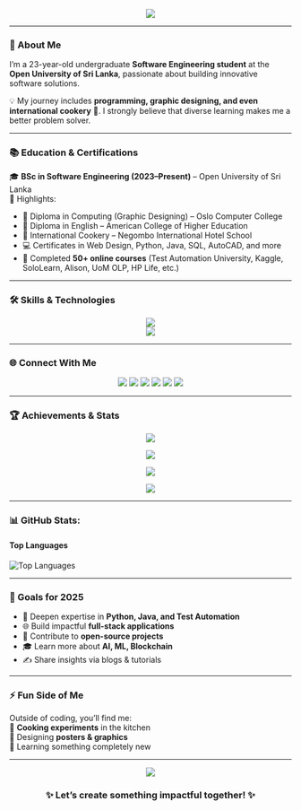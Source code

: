 <!-- Profile Header -->
<p align="center">
  <img src="https://readme-typing-svg.herokuapp.com?size=30&duration=4000&color=00C9FF&center=true&vCenter=true&width=800&lines=👋+Hi%2C+I'm+Methmina+Yasas+Sandaruwan;💻+Software+Engineering+Undergraduate;🚀+Tech+Explorer+%7C+Lifelong+Learner" />
</p>

---

### 🌟 About Me
I’m a 23-year-old undergraduate **Software Engineering student** at the **Open University of Sri Lanka**, passionate about building innovative software solutions.  

💡 My journey includes **programming, graphic designing, and even international cookery** 🍳. I strongly believe that diverse learning makes me a better problem solver.

---

### 📚 Education & Certifications
🎓 **BSc in Software Engineering (2023–Present)** – Open University of Sri Lanka  
📜 Highlights:  
- 🎨 Diploma in Computing (Graphic Designing) – Oslo Computer College  
- 💬 Diploma in English – American College of Higher Education  
- 🍳 International Cookery – Negombo International Hotel School  
- 💻 Certificates in Web Design, Python, Java, SQL, AutoCAD, and more  
- 🧪 Completed **50+ online courses** (Test Automation University, Kaggle, SoloLearn, Alison, UoM OLP, HP Life, etc.)

---

### 🛠️ Skills & Technologies
<p align="center">
  <img src="https://skillicons.dev/icons?i=python,java,c,cpp,cs,javascript,html,css,sql" /><br/>
  <img src="https://skillicons.dev/icons?i=react,nodejs,mysql,git,github,vscode,postman,figma" />
</p>

---

### 🌐 Connect With Me
<p align="center">
  <a href="mailto:methminay@gmail.com"><img src="https://img.shields.io/badge/-Gmail-D14836?style=for-the-badge&logo=gmail&logoColor=white" /></a>
  <a href="https://www.linkedin.com/in/methmina-yasas-57658a227/"><img src="https://img.shields.io/badge/-LinkedIn-0A66C2?style=for-the-badge&logo=linkedin&logoColor=white" /></a>
  <a href="https://x.com/MethminaYasas"><img src="https://img.shields.io/badge/-Twitter-1DA1F2?style=for-the-badge&logo=twitter&logoColor=white" /></a>
  <a href="https://www.instagram.com/methmina_999"><img src="https://img.shields.io/badge/-Instagram-E4405F?style=for-the-badge&logo=instagram&logoColor=white" /></a>
  <a href="https://github.com/MethminaYasas"><img src="https://img.shields.io/badge/-GitHub-181717?style=for-the-badge&logo=github&logoColor=white" /></a>
  <a href="https://api.whatsapp.com/send?phone=+94740224207&text=Hello+Methmina!"><img src="https://img.shields.io/badge/-WhatsApp-25D366?style=for-the-badge&logo=whatsapp&logoColor=white" /></a>
</p>

---

### 🏆 Achievements & Stats
<p align="center">
  <img src="https://github-profile-trophy.vercel.app/?username=MethminaYasas&theme=radical&no-frame=true&no-bg=true&margin-w=5" />
</p>

<p align="center">
  <img src="https://github-readme-stats.vercel.app/api?username=MethminaYasas&show_icons=true&theme=radical&hide_border=true" />
</p>

<p align="center">
  <img src="https://github-readme-stats.vercel.app/api/top-langs/?username=MethminaYasas&layout=compact&theme=radical&hide_border=true" />
</p>

<p align="center">
  <img src="https://github-readme-streak-stats.herokuapp.com?user=MethminaYasas&theme=radical&hide_border=true" />
</p>

---

### 📊 GitHub Stats:

#### **Top Languages**
<p align="left">
  <img src="https://github-readme-stats.vercel.app/api/top-langs?username=MethminaYasas&show_icons=true&locale=en&layout=compact&theme=react&bg_color=1F222E&title_color=F85D7F&icon_color=F8D866&color=FFFFFF" alt="Top Languages" />
</p>


---

### 🎯 Goals for 2025
- 🚀 Deepen expertise in **Python, Java, and Test Automation**  
- 🌐 Build impactful **full-stack applications**  
- 🧠 Contribute to **open-source projects**  
- 🎓 Learn more about **AI, ML, Blockchain**  
- ✍️ Share insights via blogs & tutorials  

---

### ⚡ Fun Side of Me
Outside of coding, you’ll find me:  
🍳 **Cooking experiments** in the kitchen  
🎨 Designing **posters & graphics**  
🚀 Learning something completely new  

---

<p align="center">
  <img src="https://quotes-github-readme.vercel.app/api?type=horizontal&theme=radical" />
</p>

<h3 align="center">✨ Let’s create something impactful together! ✨</h3>
